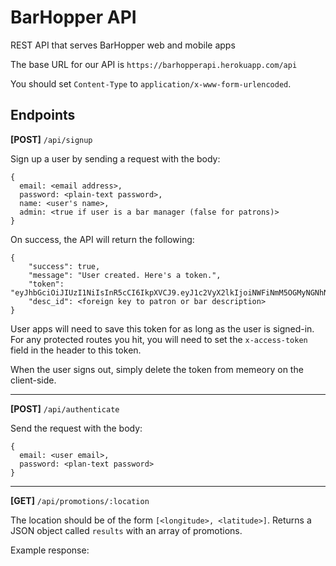 # BarHopper API

REST API that serves BarHopper web and mobile apps

The base URL for our API is `https://barhopperapi.herokuapp.com/api`

You should set `Content-Type` to `application/x-www-form-urlencoded`. 

## Endpoints

**[POST]** `/api/signup`

Sign up a user by sending a request with the body: 

```
{
  email: <email address>, 
  password: <plain-text password>, 
  name: <user's name>, 
  admin: <true if user is a bar manager (false for patrons)>
}
```

On success, the API will return the following: 

```
{
    "success": true,
    "message": "User created. Here's a token.",
    "token": "eyJhbGciOiJIUzI1NiIsInR5cCI6IkpXVCJ9.eyJ1c2VyX2lkIjoiNWFiNmM5OGMyNGNhN2MxNDUwNzVhMTEyIiwiYWRtaW4iOnRydWUsImlhdCI6MTUyMTkyODU4OCwiZXhwIjoxNTIxOTMwMDI4fQ.FywqmGeS6hiXIUrC9i0fDHSBNDqLUd3gordPT9uTRYs"
    "desc_id": <foreign key to patron or bar description>
}
```

User apps will need to save this token for as long as the user is signed-in. For any protected routes you hit, you will need to set the `x-access-token` field in the header to this token. 

When the user signs out, simply delete the token from memeory on the client-side. 

---

**[POST]** `/api/authenticate`

Send the request with the body: 

```
{
  email: <user email>, 
  password: <plan-text password>
}
```

---

**[GET]** `/api/promotions/:location`

The location should be of the form `[<longitude>, <latitude>]`. Returns a JSON object called `results` with an array of promotions. 

Example response: 

```

```
